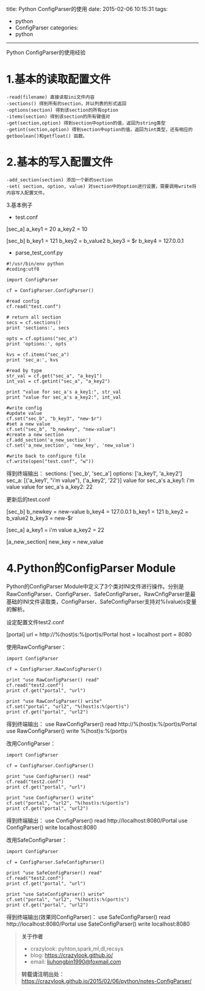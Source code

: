 title: Python ConfigParser的使用
date: 2015-02-06 10:15:31
tags:
- python
- ConfigParser
categories:
- python
---
Python ConfigParser的使用经验

# 1.基本的读取配置文件
```{python}
-read(filename) 直接读取ini文件内容
-sections() 得到所有的section，并以列表的形式返回
-options(section) 得到该section的所有option
-items(section) 得到该section的所有键值对
-get(section,option) 得到section中option的值，返回为string类型
-getint(section,option) 得到section中option的值，返回为int类型，还有相应的getboolean()和getfloat() 函数。
```


# 2.基本的写入配置文件
```{python}
-add_section(section) 添加一个新的section
-set( section, option, value) 对section中的option进行设置，需要调用write将内容写入配置文件。
```

3.基本例子
- test.conf

[sec_a]
a_key1 = 20
a_key2 = 10

[sec_b]
b_key1 = 121
b_key2 = b_value2
b_key3 = $r
b_key4 = 127.0.0.1


- parse_test_conf.py
```{python}
#!/usr/bin/env python
#coding:utf8

import ConfigParser

cf = ConfigParser.ConfigParser()

#read config
cf.read("test.conf")

# return all section
secs = cf.sections()
print 'sections:', secs

opts = cf.options("sec_a")
print 'options:', opts

kvs = cf.items("sec_a")
print 'sec_a:', kvs

#read by type
str_val = cf.get("sec_a", "a_key1")
int_val = cf.getint("sec_a", "a_key2")

print "value for sec_a's a_key1:", str_val
print "value for sec_a's a_key2:", int_val

#write config
#update value
cf.set("sec_b", "b_key3", "new-$r")
#set a new value
cf.set("sec_b", "b_newkey", "new-value")
#create a new section
cf.add_section('a_new_section')
cf.set('a_new_section', 'new_key', 'new_value')

#write back to configure file
cf.write(open("test.conf", "w"))
```

得到终端输出：
sections: ['sec_b', 'sec_a']
options: ['a_key1', 'a_key2']
sec_a: [('a_key1', "i'm value"), ('a_key2', '22')]
value for sec_a's a_key1: i'm value
value for sec_a's a_key2: 22

更新后的test.conf

[sec_b]
b_newkey = new-value
b_key4 = 127.0.0.1
b_key1 = 121
b_key2 = b_value2
b_key3 = new-$r

[sec_a]
a_key1 = i'm value
a_key2 = 22

[a_new_section]
new_key = new_value


# 4.Python的ConfigParser Module

Python的ConfigParser Module中定义了3个类对INI文件进行操作。分别是RawConfigParser、ConfigParser、SafeConfigParser。RawCnfigParser是最基础的INI文件读取类，ConfigParser、SafeConfigParser支持对%(value)s变量的解析。

设定配置文件test2.conf

[portal]
url = http://%(host)s:%(port)s/Portal
host = localhost
port = 8080

使用RawConfigParser：
```{python}
import ConfigParser

cf = ConfigParser.RawConfigParser()

print "use RawConfigParser() read"
cf.read("test2.conf")
print cf.get("portal", "url")

print "use RawConfigParser() write"
cf.set("portal", "url2", "%(host)s:%(port)s")
print cf.get("portal", "url2")
```

得到终端输出：
use RawConfigParser() read
http://%(host)s:%(port)s/Portal
use RawConfigParser() write
%(host)s:%(port)s

改用ConfigParser：
```{python}
import ConfigParser

cf = ConfigParser.ConfigParser()

print "use ConfigParser() read"
cf.read("test2.conf")
print cf.get("portal", "url")

print "use ConfigParser() write"
cf.set("portal", "url2", "%(host)s:%(port)s")
print cf.get("portal", "url2")
```

得到终端输出：
use ConfigParser() read
http://localhost:8080/Portal
use ConfigParser() write
localhost:8080

改用SafeConfigParser：
```{python}
import ConfigParser

cf = ConfigParser.SafeConfigParser()

print "use SafeConfigParser() read"
cf.read("test2.conf")
print cf.get("portal", "url")

print "use SateConfigParser() write"
cf.set("portal", "url2", "%(host)s:%(port)s")
print cf.get("portal", "url2")
```
得到终端输出(效果同ConfigParser)：
use SafeConfigParser() read
http://localhost:8080/Portal
use SateConfigParser() write
localhost:8080



<!--more-->
>**关于作者**
>- crazylook: pyhton,spark,ml,dl,recsys
>- blog: https://crazylook.github.io/
>- email: liuhongbin1990@foxmail.com
>
>**转载请注明出处：**
>https://crazylook.github.io/2015/02/06/python/notes-ConfigParser/
